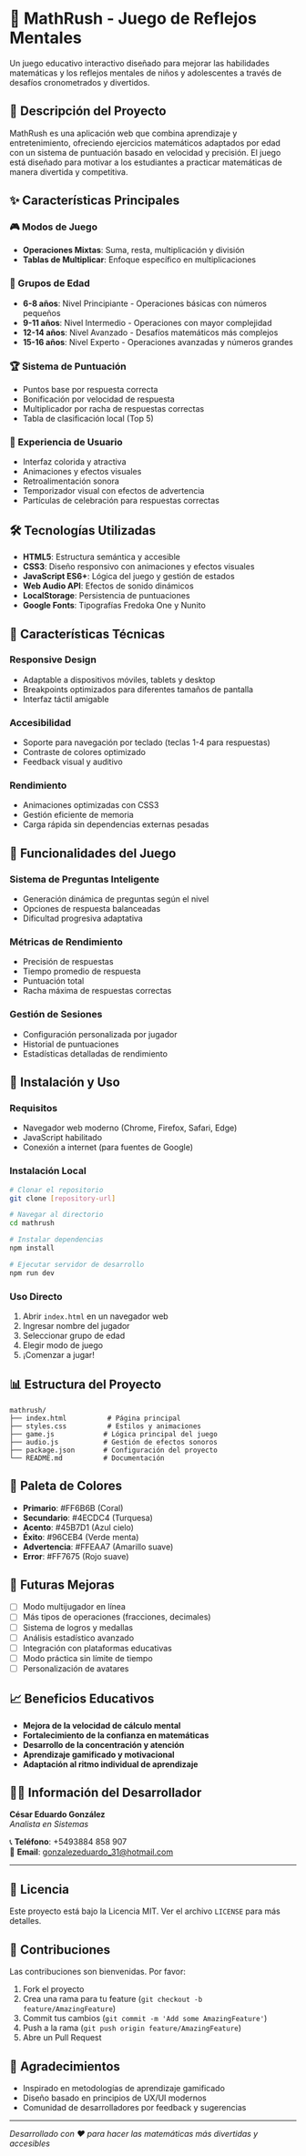 # 🧮 MathRush - Juego de Reflejos Mentales

Un juego educativo interactivo diseñado para mejorar las habilidades matemáticas y los reflejos mentales de niños y adolescentes a través de desafíos cronometrados y divertidos.

## 🎯 Descripción del Proyecto

MathRush es una aplicación web que combina aprendizaje y entretenimiento, ofreciendo ejercicios matemáticos adaptados por edad con un sistema de puntuación basado en velocidad y precisión. El juego está diseñado para motivar a los estudiantes a practicar matemáticas de manera divertida y competitiva.

## ✨ Características Principales

### 🎮 Modos de Juego
- **Operaciones Mixtas**: Suma, resta, multiplicación y división
- **Tablas de Multiplicar**: Enfoque específico en multiplicaciones

### 👥 Grupos de Edad
- **6-8 años**: Nivel Principiante - Operaciones básicas con números pequeños
- **9-11 años**: Nivel Intermedio - Operaciones con mayor complejidad
- **12-14 años**: Nivel Avanzado - Desafíos matemáticos más complejos
- **15-16 años**: Nivel Experto - Operaciones avanzadas y números grandes

### 🏆 Sistema de Puntuación
- Puntos base por respuesta correcta
- Bonificación por velocidad de respuesta
- Multiplicador por racha de respuestas correctas
- Tabla de clasificación local (Top 5)

### 🎨 Experiencia de Usuario
- Interfaz colorida y atractiva
- Animaciones y efectos visuales
- Retroalimentación sonora
- Temporizador visual con efectos de advertencia
- Partículas de celebración para respuestas correctas

## 🛠️ Tecnologías Utilizadas

- **HTML5**: Estructura semántica y accesible
- **CSS3**: Diseño responsivo con animaciones y efectos visuales
- **JavaScript ES6+**: Lógica del juego y gestión de estados
- **Web Audio API**: Efectos de sonido dinámicos
- **LocalStorage**: Persistencia de puntuaciones
- **Google Fonts**: Tipografías Fredoka One y Nunito

## 📱 Características Técnicas

### Responsive Design
- Adaptable a dispositivos móviles, tablets y desktop
- Breakpoints optimizados para diferentes tamaños de pantalla
- Interfaz táctil amigable

### Accesibilidad
- Soporte para navegación por teclado (teclas 1-4 para respuestas)
- Contraste de colores optimizado
- Feedback visual y auditivo

### Rendimiento
- Animaciones optimizadas con CSS3
- Gestión eficiente de memoria
- Carga rápida sin dependencias externas pesadas

## 🎯 Funcionalidades del Juego

### Sistema de Preguntas Inteligente
- Generación dinámica de preguntas según el nivel
- Opciones de respuesta balanceadas
- Dificultad progresiva adaptativa

### Métricas de Rendimiento
- Precisión de respuestas
- Tiempo promedio de respuesta
- Puntuación total
- Racha máxima de respuestas correctas

### Gestión de Sesiones
- Configuración personalizada por jugador
- Historial de puntuaciones
- Estadísticas detalladas de rendimiento

## 🚀 Instalación y Uso

### Requisitos
- Navegador web moderno (Chrome, Firefox, Safari, Edge)
- JavaScript habilitado
- Conexión a internet (para fuentes de Google)

### Instalación Local
```bash
# Clonar el repositorio
git clone [repository-url]

# Navegar al directorio
cd mathrush

# Instalar dependencias
npm install

# Ejecutar servidor de desarrollo
npm run dev
```

### Uso Directo
1. Abrir `index.html` en un navegador web
2. Ingresar nombre del jugador
3. Seleccionar grupo de edad
4. Elegir modo de juego
5. ¡Comenzar a jugar!

## 📊 Estructura del Proyecto

```
mathrush/
├── index.html          # Página principal
├── styles.css          # Estilos y animaciones
├── game.js            # Lógica principal del juego
├── audio.js           # Gestión de efectos sonoros
├── package.json       # Configuración del proyecto
└── README.md          # Documentación
```

## 🎨 Paleta de Colores

- **Primario**: #FF6B6B (Coral)
- **Secundario**: #4ECDC4 (Turquesa)
- **Acento**: #45B7D1 (Azul cielo)
- **Éxito**: #96CEB4 (Verde menta)
- **Advertencia**: #FFEAA7 (Amarillo suave)
- **Error**: #FF7675 (Rojo suave)

## 🔮 Futuras Mejoras

- [ ] Modo multijugador en línea
- [ ] Más tipos de operaciones (fracciones, decimales)
- [ ] Sistema de logros y medallas
- [ ] Análisis estadístico avanzado
- [ ] Integración con plataformas educativas
- [ ] Modo práctica sin límite de tiempo
- [ ] Personalización de avatares

## 📈 Beneficios Educativos

- **Mejora de la velocidad de cálculo mental**
- **Fortalecimiento de la confianza en matemáticas**
- **Desarrollo de la concentración y atención**
- **Aprendizaje gamificado y motivacional**
- **Adaptación al ritmo individual de aprendizaje**

## 👨‍💻 Información del Desarrollador

**César Eduardo González**  
*Analista en Sistemas*

📞 **Teléfono**: +5493884 858 907  
📧 **Email**: gonzalezeduardo_31@hotmail.com

---

## 📄 Licencia

Este proyecto está bajo la Licencia MIT. Ver el archivo `LICENSE` para más detalles.

## 🤝 Contribuciones

Las contribuciones son bienvenidas. Por favor:

1. Fork el proyecto
2. Crea una rama para tu feature (`git checkout -b feature/AmazingFeature`)
3. Commit tus cambios (`git commit -m 'Add some AmazingFeature'`)
4. Push a la rama (`git push origin feature/AmazingFeature`)
5. Abre un Pull Request

## 🙏 Agradecimientos

- Inspirado en metodologías de aprendizaje gamificado
- Diseño basado en principios de UX/UI modernos
- Comunidad de desarrolladores por feedback y sugerencias

---

*Desarrollado con ❤️ para hacer las matemáticas más divertidas y accesibles*